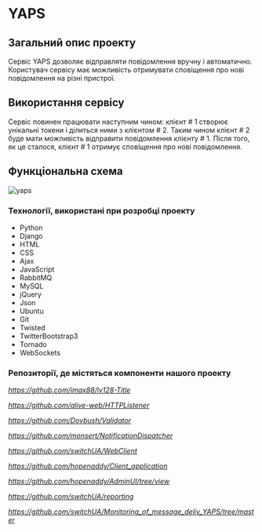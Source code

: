 # YAPS

## Загальний опис проекту
Сервіс YAPS дозволяє відправляти повідомлення вручну і автоматично. Користувач сервісу має можливість отримувати сповіщення про нові повідомлення на різні пристрої.

## Використання сервісу
Сервіс повинен працювати наступним чином: клієнт # 1 створює унікальні токени і ділиться ними з клієнтом # 2. Таким чином клієнт # 2 буде мати можливість відправити повідомлення клієнту # 1. Після того, як це сталося, клієнт # 1 отримує сповіщення про нові повідомлення.

## Функціональна схема

![yaps](https://cloud.githubusercontent.com/assets/8973906/5564447/09b033ec-8eca-11e4-867b-b40245c95c87.jpg)

### Технології, використані при розробці проекту 
* Python
* Django
* HTML
* CSS
* Ajax
* JavaScript
* RabbitMQ
* MySQL
* jQuery
* Json
* Ubuntu
* Git 
* Twisted
* TwitterBootstrap3
* Tornado
* WebSockets

### Репозиторії, де містяться компоненти нашого проекту

*https://github.com/imax88/lv128-Title*

*https://github.com/alive-web/HTTPListener*

*https://github.com/Dovbush/Validator*

*https://github.com/monsert/NotificationDispatcher*

*https://github.com/switchUA/WebClient*

*https://github.com/hopenaddy/Client_application*

*https://github.com/hopenaddy/AdminUI/tree/view*

*https://github.com/switchUA/reporting*

*https://github.com/switchUA/Monitoring_of_message_deliv_YAPS/tree/master*



